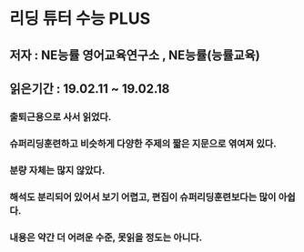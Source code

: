 # 리딩 튜터 수능 PLUS

## 저자 :  NE능률 영어교육연구소 , NE능률(능률교육)

## 읽은기간 : 19.02.11 ~ 19.02.18

### 출퇴근용으로 사서 읽었다.

### 슈퍼리딩훈련하고 비슷하게 다양한 주제의 짧은 지문으로 엮여져 있다.

### 분량 자체는 많지 않았다.

### 해석도 분리되어 있어서 보기 어렵고, 편집이 슈퍼리딩훈련보다는 많이 아쉽다.

### 내용은 약간 더 어려운 수준, 못읽을 정도는 아니다.
